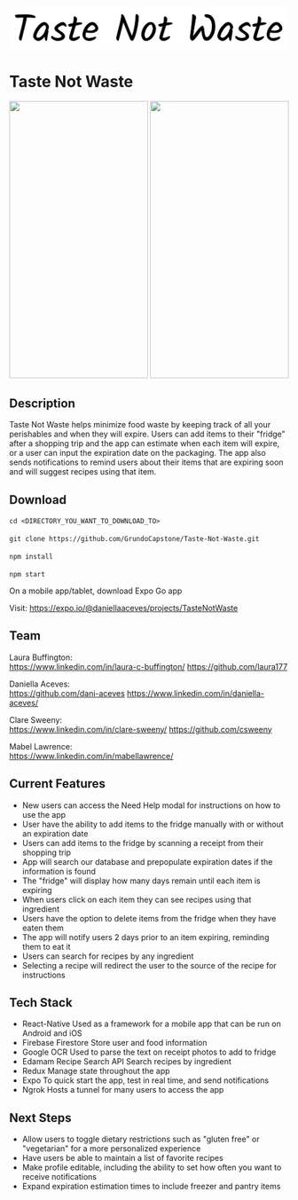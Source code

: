 <div style="text-align:center"><img src=assets/title.png></div>

# Taste Not Waste
<div> <img src=assets/IMG_2389.GIF width="250" height="500"> <img src=assets/IMG_2393.GIF width="250" height="500"></div>

## Description

Taste Not Waste helps minimize food waste by keeping track of all your perishables and when they will expire. Users can add items to their "fridge" after a shopping trip and the app can estimate when each item will expire, or a user can input the expiration date on the packaging. The app also sends notifications to remind users about their items that are expiring soon and will suggest recipes using that item.

## Download

```
cd <DIRECTORY_YOU_WANT_TO_DOWNLOAD_TO>

git clone https://github.com/GrundoCapstone/Taste-Not-Waste.git

npm install

npm start
```

On a mobile app/tablet, download Expo Go app

Visit: https://expo.io/@daniellaaceves/projects/TasteNotWaste

## Team

Laura Buffington:<br/>
https://www.linkedin.com/in/laura-c-buffington/
https://github.com/laura177

Daniella Aceves:<br/>
https://github.com/dani-aceves
https://www.linkedin.com/in/daniella-aceves/

Clare Sweeny:<br/>
https://www.linkedin.com/in/clare-sweeny/
https://github.com/csweeny

Mabel Lawrence:<br/>
https://www.linkedin.com/in/mabellawrence/

## Current Features

- New users can access the Need Help modal for instructions on how to use the app
- User have the ability to add items to the fridge manually with or without an expiration date
- Users can add items to the fridge by scanning a receipt from their shopping trip
- App will search our database and prepopulate expiration dates if the information is found
- The "fridge" will display how many days remain until each item is expiring
- When users click on each item they can see recipes using that ingredient
- Users have the option to delete items from the fridge when they have eaten them
- The app will notify users 2 days prior to an item expiring, reminding them to eat it
- Users can search for recipes by any ingredient
- Selecting a recipe will redirect the user to the source of the recipe for instructions

## Tech Stack

- React-Native
  Used as a framework for a mobile app that can be run on Android and iOS
- Firebase Firestore
  Store user and food information
- Google OCR
  Used to parse the text on receipt photos to add to fridge
- Edamam Recipe Search API
  Search recipes by ingredient
- Redux
  Manage state throughout the app
- Expo
  To quick start the app, test in real time, and send notifications
- Ngrok
  Hosts a tunnel for many users to access the app

## Next Steps

- Allow users to toggle dietary restrictions such as "gluten free" or "vegetarian" for a more personalized experience
- Have users be able to maintain a list of favorite recipes
- Make profile editable, including the ability to set how often you want to receive notifications
- Expand expiration estimation times to include freezer and pantry items
